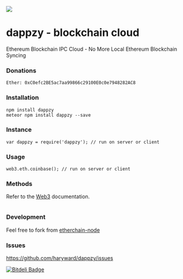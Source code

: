 <img src="https://d3vv6lp55qjaqc.cloudfront.net/items/0W0h1Q3u1d1o0l1W460w/dappzy.png?X-CloudApp-Visitor-Id=2750703&v=5687e283">

# dappzy - blockchain cloud
Ethereum Blockchain IPC Cloud - No More Local Ethereum Blockchain Syncing


### Donations

```
Ether: 0xC0efc2BE5ac7aa99866c29100E0c0e7948282AC8
```


### Installation

```
npm install dappzy
meteor npm install dappzy --save
```

### Instance

```
var dappzy = require('dappzy'); // run on server or client
```
### Usage

```
web3.eth.coinbase(); // run on server or client

```

### Methods
Refer to the [Web3](https://github.com/ethereum/web3.js/) documentation.
```

```

### Development

Feel free to fork from [etherchain-node](https://github.com/sgsshankar/etherchain-node)

### Issues

https://github.com/haryward/dappzy/issues



[![Bitdeli Badge](https://d2weczhvl823v0.cloudfront.net/sgsshankar/etherchain-node/trend.png)](https://bitdeli.com/free "Bitdeli Badge")


